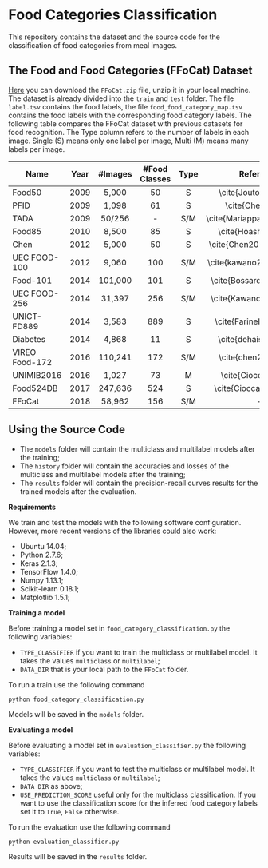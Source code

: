 # Food Categories Classification

This repository contains the dataset and the source code for the classification of food categories from meal images.

## The Food and Food Categories (FFoCat) Dataset

[Here](http://bit.do/eGcW5) you can download the `FFoCat.zip` file, unzip it in your local machine. The dataset is already divided into the `train` and `test` folder. The file `label.tsv` contains the food labels, the file `food_food_category_map.tsv` contains the food labels with the corresponding food category labels. The following table compares the FFoCat dataset with previous datasets for food recognition. The Type column refers to the number of labels in each image. Single (S) means only one label per image, Multi (M) means many labels per image.

<center>

| Name           | Year | #Images  | #Food Classes | Type |          Reference         |
|----------------|:----:|:--------:|:-------------:|:----:|:--------------------------:|
| Food50         | 2009 |   5,000  |       50      |   S  |    \cite{Joutou09afood}    |
| PFID           | 2009 |   1,098  |       61      |   S  |      \cite{Chen09pfid}     |
| TADA           | 2009 |  50/256  |       -       |  S/M | \cite{Mariappan09personal} |
| Food85         | 2010 |   8,500  |       85      |   S  |    \cite{Hoashi10image}    |
| Chen           | 2012 |   5,000  |       50      |   S  |  \cite{Chen2012automatic}  |
| UEC FOOD-100   | 2012 |   9,060  |      100      |  S/M |  \cite{kawano2013realtime} |
| Food-101       | 2014 |  101,000 |      101      |   S  |   \cite{Bossard14food101}  |
| UEC FOOD-256   | 2014 |  31,397  |      256      |  S/M |   \cite{Kawano14foodcam}   |
| UNICT-FD889    | 2014 |   3,583  |      889      |   S  |   \cite{Farinella14bench}  |
| Diabetes       | 2014 |   4,868  |       11      |   S  |    \cite{dehais2017two}    |
| VIREO Food-172 | 2016 |  110,241 |      172      |  S/M |    \cite{chen2016vireo}    |
| UNIMIB2016     | 2016 |   1,027  |       73      |   M  |     \cite{Ciocca17food}    |
| Food524DB      | 2017 |  247,636 |      524      |   S  |   \cite{Ciocca17learning}  |
| FFoCat         | 2018 |  58,962  |      156      |  S/M |              -             |

</center>

## Using the Source Code

- The `models` folder will contain the multiclass and multilabel models after the training;
- The `history` folder will contain the accuracies and losses of the multiclass and multilabel models after the training;
- The `results` folder will contain the precision-recall curves results for the trained models after the evaluation.

**Requirements**

We train and test the models with the following software configuration. However, more recent versions of the libraries could also work:

- Ubuntu 14.04;
- Python 2.7.6;
- Keras 2.1.3;
- TensorFlow 1.4.0;
- Numpy 1.13.1;
- Scikit-learn 0.18.1;
- Matplotlib 1.5.1;

**Training a model**

Before training a model set in `food_category_classification.py` the following variables:

- `TYPE_CLASSIFIER` if you want to train the multiclass or multilabel model. It takes the values `multiclass` or `multilabel`;
- `DATA_DIR` that is your local path to the `FFoCat` folder.

To run a train use the following command
```
python food_category_classification.py
```
Models will be saved in the `models` folder.

**Evaluating a model**

Before evaluating a model set in `evaluation_classifier.py` the following variables:

- `TYPE_CLASSIFIER` if you want to test the multiclass or multilabel model. It takes the values `multiclass` or `multilabel`;
- `DATA_DIR` as above;
- `USE_PREDICTION_SCORE` useful only for the multiclass classification. If you want to use the classification score for the inferred food category labels set it to `True`, `False` otherwise.

To run the evaluation use the following command
```
python evaluation_classifier.py
```
Results will be saved in the `results` folder.
